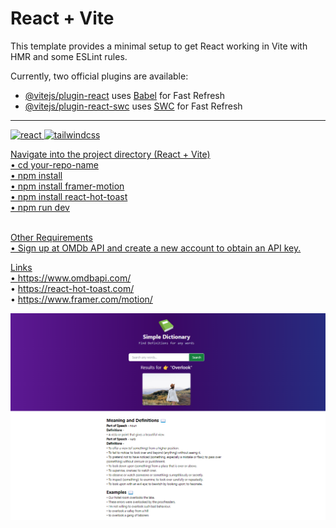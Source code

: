 # React + Vite

This template provides a minimal setup to get React working in Vite with HMR and some ESLint rules.

Currently, two official plugins are available:

- [@vitejs/plugin-react](https://github.com/vitejs/vite-plugin-react/blob/main/packages/plugin-react/README.md) uses [Babel](https://babeljs.io/) for Fast Refresh
- [@vitejs/plugin-react-swc](https://github.com/vitejs/vite-plugin-react-swc) uses [SWC](https://swc.rs/) for Fast Refresh

---
<a href="https://react.dev/" target="_blank" rel="noreferrer"> <img src="https://github.com/Scar1109/skill-icons/blob/main/icons/React-Dark.svg" alt="react" width="40" height="40"/> </a>
<a href="https://tailwindcss.com/" target="_blank" rel="noreferrer"> <img src="https://github.com/Scar1109/skill-icons/blob/main/icons/Sass.svg" alt="tailwindcss" width="40" height="40"/> <br>

Navigate into the project directory (React + Vite) <br>
• cd your-repo-name<br>
• npm install<br>
• npm install framer-motion<br>
• npm install react-hot-toast<br>
• npm run dev<br><br>

Other Requirements<br>
• Sign up at OMDb API and create a new account to obtain an API key.<br>

Links<br>
• https://www.omdbapi.com/ <br>
• https://react-hot-toast.com/<br>
• https://www.framer.com/motion/ <br>


<img src="https://github.com/ruchiralkm/Simple-Dictionary/blob/main/dictionary.png">

